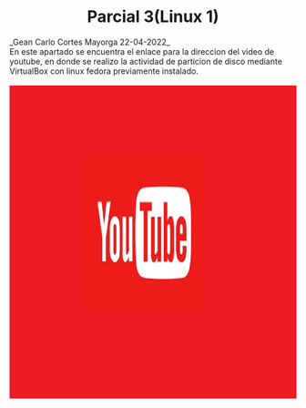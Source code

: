 <h1 align="center">Parcial 3(Linux 1)</h1>
_Gean Carlo Cortes Mayorga 22-04-2022_

</br>
En este apartado se encuentra el enlace para la direccion del video de youtube, en donde se realizo la actividad de particion de disco mediante VirtualBox con linux fedora previamente instalado.
</br>
</br>

<a href="https://youtu.be/fgENU0ZwgTA">
  <img height=550px alt="Youtube" width="1500px" src="./img/youteico.jpg" />
</a>

